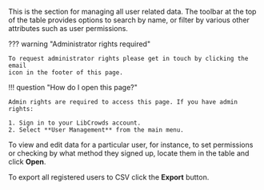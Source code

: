 This is the section for managing all user related data. The toolbar at the top
of the table provides options to search by name, or filter by various other
attributes such as user permissions.

??? warning "Administrator rights required"

    To request administrator rights please get in touch by clicking the email
    icon in the footer of this page.

!!! question "How do I open this page?"

    Admin rights are required to access this page. If you have admin rights:

    1. Sign in to your LibCrowds account.
    2. Select **User Management** from the main menu.

To view and edit data for a particular user, for instance, to set permissions
or checking by what method they signed up, locate them in the table and click
**Open**.

To export all registered users to CSV click the **Export** button.

